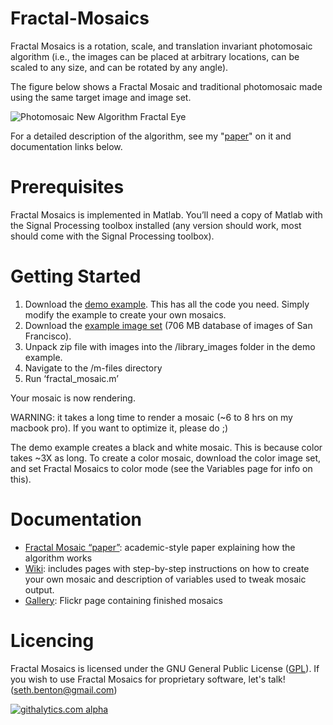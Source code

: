 Fractal-Mosaics
===============

Fractal Mosaics is a rotation, scale, and translation invariant photomosaic algorithm (i.e., the images can be placed at arbitrary locations, can be scaled to any size, and can be rotated by any angle).

The figure below shows a Fractal Mosaic and traditional photomosaic made using the same target image and image set.

![Photomosaic New Algorithm Fractal Eye](https://raw.github.com/s-ben/Fractal-Mosaics/gh-pages/images/fractal_trad_compare.png?login=s-ben&token=174f9368670265a272b500a411d902da)

For a detailed description of the algorithm, see my "[paper](http://s-ben.github.io/Fractal-Mosaics/)" on it and documentation links below.

# Prerequisites

Fractal Mosaics is implemented in Matlab.  You’ll need a copy of Matlab with the Signal Processing toolbox installed (any version should work, most should come with the Signal Processing toolbox).


# Getting Started

1.  Download the [demo example](https://github.com/s-ben/Fractal-Mosaics/blob/gh-pages/code/FractalMosaics_package.zip).  This has all the code you need.  Simply modify the example to create your own mosaics.
2.	Download the [example image set](https://docs.google.com/file/d/0B_2ApIVBvXm1RlFjTmVwUXRIcms/edit?usp=sharing) (706 MB database of images of San Francisco).
3.	Unpack zip file with images into the /library_images folder in the demo example.
4.	Navigate to the /m-files directory 
5.	Run ‘fractal_mosaic.m’ 

Your mosaic is now rendering.

WARNING:  it takes a long time to render a mosaic (~6 to 8 hrs on my macbook pro).  If you want to optimize it, please do ;)

The demo example creates a black and white mosaic.  This is because color takes ~3X as long.  To create a color mosaic, download the color image set, and set Fractal Mosaics to color mode (see the Variables page for info on this).

# Documentation

* [Fractal Mosaic “paper”](http://s-ben.github.io/Fractal-Mosaics/):  academic-style paper explaining how the algorithm works
* [Wiki](https://github.com/s-ben/Fractal-Mosaics/wiki): includes pages with step-by-step instructions on how to create your own mosaic and description of variables used to tweak mosaic output.
* [Gallery](http://www.flickr.com/photos/travelingseth/sets/72157623789223762/):  Flickr page containing finished mosaics

# Licencing

Fractal Mosaics is licensed under the GNU General Public License ([GPL](http://www.gnu.org/licenses/gpl.txt)).  If you wish to use Fractal Mosaics for proprietary software, let's talk! (seth.benton@gmail.com)


[![githalytics.com alpha](https://cruel-carlota.pagodabox.com/80d211511c492cf9dce9dd9841acf603 "githalytics.com")](http://githalytics.com/s-ben/Fractal-Mosaics)
